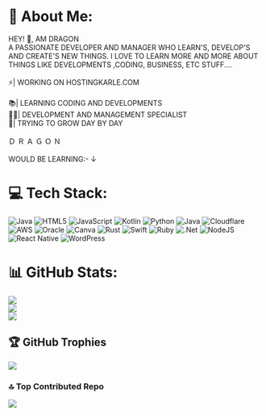 # 💫 About Me:
HEY! 👋, AM DRAGON<br>A PASSIONATE DEVELOPER AND MANAGER WHO LEARN'S, DEVELOP'S AND CREATE'S NEW THINGS. I LOVE TO LEARN MORE AND MORE ABOUT THINGS LIKE DEVELOPMENTS ,CODING, BUSINESS, ETC STUFF.... <br><br>⚡| WORKING ON HOSTINGKARLE.COM<br><br>📚| LEARNING CODING AND DEVELOPMENTS<br>👨‍💻| DEVELOPMENT AND MANAGEMENT SPECIALIST <br>📡| TRYING TO GROW DAY BY DAY<br><br>Ｄ  Ｒ  Ａ  Ｇ  Ｏ  Ｎ<br><br>WOULD BE LEARNING:- ↓<br>                                             


# 💻 Tech Stack:
![Java](https://img.shields.io/badge/java-%23ED8B00.svg?style=flat&logo=openjdk&logoColor=white) ![HTML5](https://img.shields.io/badge/html5-%23E34F26.svg?style=flat&logo=html5&logoColor=white) ![JavaScript](https://img.shields.io/badge/javascript-%23323330.svg?style=flat&logo=javascript&logoColor=%23F7DF1E) ![Kotlin](https://img.shields.io/badge/kotlin-%237F52FF.svg?style=flat&logo=kotlin&logoColor=white) ![Python](https://img.shields.io/badge/python-3670A0?style=flat&logo=python&logoColor=ffdd54) ![Java](https://img.shields.io/badge/java-%23ED8B00.svg?style=flat&logo=openjdk&logoColor=white) ![Cloudflare](https://img.shields.io/badge/Cloudflare-F38020?style=flat&logo=Cloudflare&logoColor=white) ![AWS](https://img.shields.io/badge/AWS-%23FF9900.svg?style=flat&logo=amazon-aws&logoColor=white) ![Oracle](https://img.shields.io/badge/Oracle-F80000?style=flat&logo=oracle&logoColor=white) ![Canva](https://img.shields.io/badge/Canva-%2300C4CC.svg?style=flat&logo=Canva&logoColor=white) ![Rust](https://img.shields.io/badge/rust-%23000000.svg?style=flat&logo=rust&logoColor=white) ![Swift](https://img.shields.io/badge/swift-F54A2A?style=flat&logo=swift&logoColor=white) ![Ruby](https://img.shields.io/badge/ruby-%23CC342D.svg?style=flat&logo=ruby&logoColor=white) ![.Net](https://img.shields.io/badge/.NET-5C2D91?style=flat&logo=.net&logoColor=white) ![NodeJS](https://img.shields.io/badge/node.js-6DA55F?style=flat&logo=node.js&logoColor=white) ![React Native](https://img.shields.io/badge/react_native-%2320232a.svg?style=flat&logo=react&logoColor=%2361DAFB) ![WordPress](https://img.shields.io/badge/WordPress-%23117AC9.svg?style=flat&logo=WordPress&logoColor=white)
# 📊 GitHub Stats:
![](https://github-readme-stats.vercel.app/api?username=DragonDeveloper08&theme=neon&hide_border=false&include_all_commits=false&count_private=false)<br/>
![](https://nirzak-streak-stats.vercel.app/?user=DragonDeveloper08&theme=neon&hide_border=false)<br/>
![](https://github-readme-stats.vercel.app/api/top-langs/?username=DragonDeveloper08&theme=neon&hide_border=false&include_all_commits=false&count_private=false&layout=compact)

## 🏆 GitHub Trophies
![](https://github-profile-trophy.vercel.app/?username=DragonDeveloper08&theme=codeSTACKr&no-frame=false&no-bg=true&margin-w=4)

### 🔝 Top Contributed Repo
![](https://github-contributor-stats.vercel.app/api?username=DragonDeveloper08&limit=5&theme=ambient_gradient&combine_all_yearly_contributions=true)

<!-- Proudly created with GPRM ( https://gprm.itsvg.in ) -->
